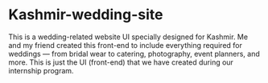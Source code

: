 # Kashmir-wedding-site
This is a wedding-related website UI specially designed for Kashmir. Me and my friend created this front-end to include everything required for weddings — from bridal wear to catering, photography, event planners, and more.  This is just the UI (front-end) that we have created during our internship program.

